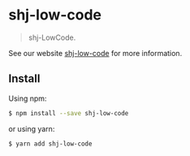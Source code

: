 # shj-low-code

> shj-LowCode.

See our website [shj-low-code](https://umijs.org/plugins/LowCode) for more information.

## Install

Using npm:

```bash
$ npm install --save shj-low-code
```

or using yarn:

```bash
$ yarn add shj-low-code
```
